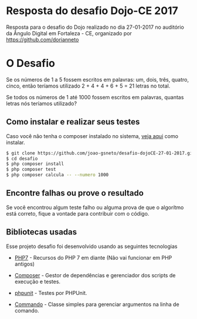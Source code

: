 # Resposta do desafio Dojo-CE 2017

Resposta para o desafio do Dojo realizado no dia 27-01-2017 no auditório da Ângulo Digital em Fortaleza - CE, organizado por https://github.com/dorianneto


# O Desafio
Se os números de 1 a 5 fossem escritos em palavras: um, dois, três, quatro, cinco, então teríamos utilizado 2 + 4 + 4 + 6 + 5 = 21 letras no total.

Se todos os números de 1 até 1000 fossem escritos em palavras, quantas letras nós teríamos utilizado?

## Como instalar e realizar seus testes

Caso você não tenha o composer instalado no sistema, [veja aqui] como instalar.

```sh
$ git clone https://github.com/joao-gsneto/desafio-dojoCE-27-01-2017.git desafio
$ cd desafio
$ php composer install
$ php composer test
$ php composer calcula -- --numero 1000
```

## Encontre falhas ou prove o resultado
Se você encontrou algum teste falho ou alguma prova de que o algorítmo está correto, fique a vontade para contribuir com o código.


## Bibliotecas usadas
Esse projeto desafio foi desenvolvido usando as seguintes tecnologias

* [PHP7] - Recursos do PHP 7 em diante (Não vai funcionar em PHP antigos)
* [Composer] - Gestor de dependências e gerenciador dos scripts de execução e testes.
* [phpunit] - Testes por PHPUnit.
* [Commando] - Classe simples para gerenciar argumentos na linha de comando.
  
   [veja aqui]: <http://getcomposer.org>
   [PHP7]: <http://php.net>
   [Composer]: <http://getcomposer.org>
   [phpunit]: <https://github.com/sebastianbergmann/phpunit>
   [Commando]: <https://github.com/nategood/commando/>
